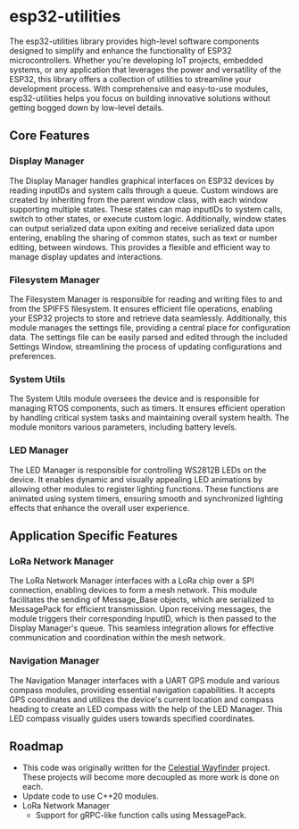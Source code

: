 # esp32-utilities

The esp32-utilities library provides high-level software components designed to simplify and enhance the functionality of ESP32 microcontrollers. Whether you're developing IoT projects, embedded systems, or any application that leverages the power and versatility of the ESP32, this library offers a collection of utilities to streamline your development process. With comprehensive and easy-to-use modules, esp32-utilities helps you focus on building innovative solutions without getting bogged down by low-level details.

## Core Features

### Display Manager

The Display Manager handles graphical interfaces on ESP32 devices by reading inputIDs and system calls through a queue. Custom windows are created by inheriting from the parent window class, with each window supporting multiple states. These states can map inputIDs to system calls, switch to other states, or execute custom logic. Additionally, window states can output serialized data upon exiting and receive serialized data upon entering, enabling the sharing of common states, such as text or number editing, between windows. This provides a flexible and efficient way to manage display updates and interactions.

### Filesystem Manager

The Filesystem Manager is responsible for reading and writing files to and from the SPIFFS filesystem. It ensures efficient file operations, enabling your ESP32 projects to store and retrieve data seamlessly. Additionally, this module manages the settings file, providing a central place for configuration data. The settings file can be easily parsed and edited through the included Settings Window, streamlining the process of updating configurations and preferences.

### System Utils

The System Utils module oversees the device and is responsible for managing RTOS components, such as timers. It ensures efficient operation by handling critical system tasks and maintaining overall system health. The module monitors various parameters, including battery levels.

### LED Manager

The LED Manager is responsible for controlling WS2812B LEDs on the device. It enables dynamic and visually appealing LED animations by allowing other modules to register lighting functions. These functions are animated using system timers, ensuring smooth and synchronized lighting effects that enhance the overall user experience.

## Application Specific Features

### LoRa Network Manager

The LoRa Network Manager interfaces with a LoRa chip over a SPI connection, enabling devices to form a mesh network. This module facilitates the sending of Message_Base objects, which are serialized to MessagePack for efficient transmission. Upon receiving messages, the module triggers their corresponding InputID, which is then passed to the Display Manager's queue. This seamless integration allows for effective communication and coordination within the mesh network.

### Navigation Manager

The Navigation Manager interfaces with a UART GPS module and various compass modules, providing essential navigation capabilities. It accepts GPS coordinates and utilizes the device's current location and compass heading to create an LED compass with the help of the LED Manager. This LED compass visually guides users towards specified coordinates.

## Roadmap

- This code was originally written for the [Celestial Wayfinder](https://github.com/Blake-Ballew/Celestial-Wayfinder) project. These projects will become more decoupled as more work is done on each.
- Update code to use C++20 modules.
- LoRa Network Manager
  - Support for gRPC-like function calls using MessagePack.

